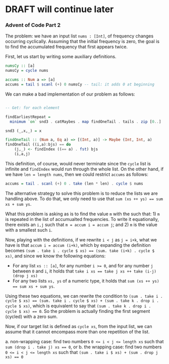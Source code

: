 
# DRAFT will continue later

### Advent of Code Part 2

The problem: we have an input list `nums : [Int]`, of frequency changes occurring cyclically. 
Assuming that the initial frequency is zero, the goal is to find the accumulated frequency that first appears twice.

First, let us start by writing some auxiliary definitions. 

``` Haskell
numsCy :: [a]
numsCy = cycle nums

accums :: Num a => [a]
accums = tail $ scanl (+) 0 numsCy -- tail: it adds 0 at beginning
```

We can make a bad  implementation of our problem as follows: 

```Haskell

-- Get: for each element

findEarliestRepeat = 
  minimum `on` snd3 . catMaybes . map findOneTail . tails . zip [0..] 

snd3 (_,x,_) = x

findOneTail :: (Num a, Eq a) => [(Int, a)] -> Maybe (Int, Int, a)
findOneTail ((i,a):bjs) == do 
    (j,_) <- findIndex ((== a) . fst) bjs
    (i,a,j)

```

This definition, of course, would never terminate since the `cycle` list is infinite and `findIndex` would run through the whole list. 
On the other hand, if we have `len = length nums`, then we could restrict `accums` as follows: 

``` Haskell
accums = tail . scanl (+) 0 . take (len * len) . cycle $ nums
```

The alternative strategy to solve this problem is to reduce the lists we are handling above. To do that, we only need to use that `sum (xs ++ ys) == sum xs + sum ys`. 



What this problem is asking as is to find the value `m` with the such that: 1) `m` is repeated in the list of accumualted frequencies. To write it equationally, there exists an `i,j` such that `m = accum i = accum j`; and 2) `m` is the value with a smallest such `i`.

Now, playing with the definitions, if we rewrite `i < j` as `j = i+k`, what we have is that `accum i = accum (i+k)`, which by expanding the definition becomes `(sum . take i . cycle $ xs) == (sum. take (i+k) . cycle $ xs)`, 
and since we know the following equations: 

- For any list `xs :: [a]`, for any number `i >= 0`, and for any number `j`  between `0` and `i`, it holds that `take i xs == take j xs ++ take (i-j) (drop j xs)`
- For any two lists `xs, ys` of a numeric type, it holds that `sum (xs ++ ys) == sum xs + sum ys`.

Using these two equations, we can rewrite the condition to `(sum . take i . cycle $ xs) == (sum. take i . cycle $ xs) + (sum . take k . drop i . cycle $ xs)`, which is equivalent to say that `(sum . take k . drop i . cycle $ xs) == 0`. 
So the problem is actually finding the first segment (cycled) with a zero sum. 

Now, if our target list is defined as `cycle xs`, from the input list, we can assume that it cannot encompass more than one repetition of the list. 

a. non-wrapping case: find two numbers `0 <= i < j <= length xs` such that `sum (drop i . take j) xs == 0`, or 
b. the wrapping case: find two numbers `0 <= i < j <= length xs` such that `(sum . take i $ xs) + (sum . drop j xs) == 0`

